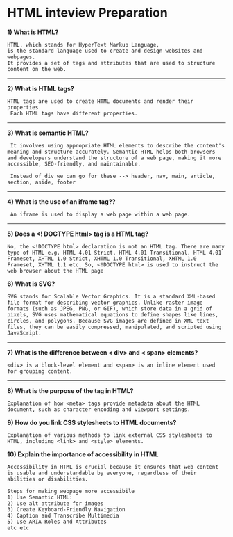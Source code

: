 # HTML inteview Preparation  

**1) What is HTML?**
```
HTML, which stands for HyperText Markup Language,
is the standard language used to create and design websites and webpages.
It provides a set of tags and attributes that are used to structure content on the web.
```
***

**2) What is HTML tags?**
```
HTML tags are used to create HTML documents and render their properties
 Each HTML tags have different properties.
```
***

**3) What is semantic HTML?**
```
 It involves using appropriate HTML elements to describe the content's meaning and structure accurately. Semantic HTML helps both browsers and developers understand the structure of a web page, making it more accessible, SEO-friendly, and maintainable.

 Instead of div we can go for these --> header, nav, main, article, section, aside, footer
```
***

**4) What is the use of an iframe tag??**
```
 An iframe is used to display a web page within a web page.
```
***

**5) Does a <! DOCTYPE html> tag is a HTML tag?**
```
No, the <!DOCTYPE html> declaration is not an HTML tag. There are many type of HTML e.g. HTML 4.01 Strict, HTML 4.01 Transitional, HTML 4.01 Frameset, XHTML 1.0 Strict, XHTML 1.0 Transitional, XHTML 1.0 Frameset, XHTML 1.1 etc. So, <!DOCTYPE html> is used to instruct the web browser about the HTML page
```

**6) What is SVG?**
```
SVG stands for Scalable Vector Graphics. It is a standard XML-based file format for describing vector graphics. Unlike raster image formats (such as JPEG, PNG, or GIF), which store data in a grid of pixels, SVG uses mathematical equations to define shapes like lines, circles, and polygons. Because SVG images are defined in XML text files, they can be easily compressed, manipulated, and scripted using JavaScript.
```
***

**7) What is the difference between < div> and < span> elements?**
```
<div> is a block-level element and <span> is an inline element used for grouping content.
```
***

**8) What is the purpose of the <meta> tag in HTML?**
```
Explanation of how <meta> tags provide metadata about the HTML document, such as character encoding and viewport settings.
```

**9) How do you link CSS stylesheets to HTML documents?**
```
Explanation of various methods to link external CSS stylesheets to HTML, including <link> and <style> elements.
```

**10) Explain the importance of accessibility in HTML**
```
Accessibility in HTML is crucial because it ensures that web content is usable and understandable by everyone, regardless of their abilities or disabilities. 

Steps for making webpage more accessibile
1) Use Semantic HTML:
2) Use alt attribute for images
3) Create Keyboard-Friendly Navigation
4) Caption and Transcribe Multimedia
5) Use ARIA Roles and Attributes
etc etc
```
